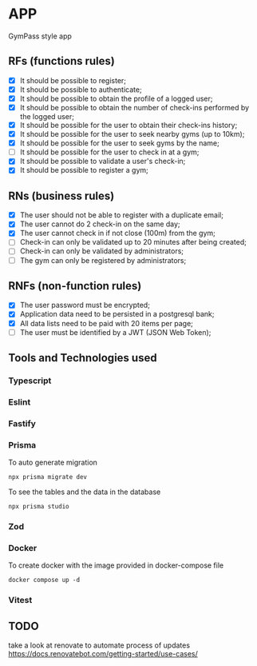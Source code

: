 # APP

GymPass style app

## RFs (functions rules)

- [x] It should be possible to register;
- [x] It should be possible to authenticate;
- [x] It should be possible to obtain the profile of a logged user;
- [x] It should be possible to obtain the number of check-ins performed by the logged user;
- [x] It should be possible for the user to obtain their check-ins history;
- [x] It should be possible for the user to seek nearby gyms (up to 10km);
- [x] It should be possible for the user to seek gyms by the name;
- [ ] It should be possible for the user to check in at a gym;
- [x] It should be possible to validate a user's check-in;
- [x] It should be possible to register a gym;

## RNs (business rules)

- [x] The user should not be able to register with a duplicate email;
- [x] The user cannot do 2 check-in on the same day;
- [x] The user cannot check in if not close (100m) from the gym;
- [ ] Check-in can only be validated up to 20 minutes after being created;
- [ ] Check-in can only be validated by administrators;
- [ ] The gym can only be registered by administrators;

## RNFs (non-function rules)

- [x] The user password must be encrypted;
- [x] Application data need to be persisted in a postgresql bank;
- [x] All data lists need to be paid with 20 items per page;
- [ ] The user must be identified by a JWT (JSON Web Token);

## Tools and Technologies used

### Typescript
### Eslint
### Fastify
### Prisma

To auto generate migration
``` 
npx prisma migrate dev
```
To see the tables and the data in the database
```
npx prisma studio
```
### Zod
### Docker
To create docker with the image provided in docker-compose file
```
docker compose up -d
```

### Vitest


## TODO

take a look at renovate to automate process of updates
https://docs.renovatebot.com/getting-started/use-cases/